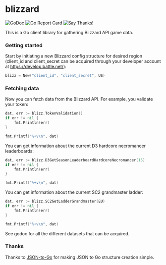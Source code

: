 # blizzard

[![GoDoc](https://godoc.org/github.com/FuzzyStatic/blizzard?status.svg)](http://godoc.org/github.com/FuzzyStatic/blizzard) [![Go Report Card](https://goreportcard.com/badge/github.com/FuzzyStatic/blizzard)](https://goreportcard.com/report/github.com/FuzzyStatic/blizzard) [![Say Thanks!](https://img.shields.io/badge/Say%20Thanks-!-1EAEDB.svg)](https://saythanks.io/to/FuzzyStatic)

This is a Go client library for gathering Blizzard API game data.

### Getting started

Start by initiating a new Blizzard config structure for desired region (client_id and client_secret can be acquired through your developer account at https://develop.battle.net/):

```go
blizz = New("client_id", "client_secret", US)
```

### Fetching data

Now you can fetch data from the Blizzard API. For example, you validate your token:

```go
dat, err := blizz.TokenValidation()
if err != nil {
	fmt.Println(err)
}

fmt.Printf("%+v\n", dat)
```

You can get information about the current D3 hardcore necromancer leaderboards:

```go
dat, err := blizz.D3GetSeasonLeaderboardHardcoreNecromancer(15)
if err != nil {
	fmt.Println(err)
}

fmt.Printf("%+v\n", dat)
```

You can get information about the current SC2 grandmaster ladder:

```go
dat, err := blizz.SC2GetLadderGrandmaster(EU)
if err != nil {
	fmt.Println(err)
}

fmt.Printf("%+v\n", dat)
```

See godoc for all the different datasets that can be acquired.

### Thanks

Thanks to [JSON-to-Go](https://mholt.github.io/json-to-go/) for making JSON to Go structure creation simple.
